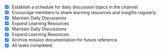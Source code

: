 - [x] Establish a schedule for daily discussion topics in the channel.
- [x] Encourage members to share learning resources and insights regularly.
- [x] Maintain Daily Discussions
- [x] Expand Learning Resources
- [x] Maintain Daily Discussions
- [x] Expand Learning Resources
- [x] Archive mission documentation for future reference.
- [x] All tasks completed.